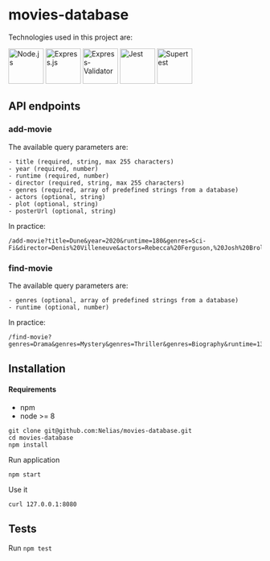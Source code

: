 # movies-database

Technologies used in this project are:

<div>
<img src="https://cdn.iconscout.com/icon/free/png-256/node-js-1174925.png" width="70" height="70" alt="Node.js">
<img src="https://nicolab.net/assets/img/skills/express-js.png" width="70" height="70" alt="Express.js">
<img src="https://opencollective-production.s3-us-west-1.amazonaws.com/149387c0-712d-11e8-a49d-c7c15c79a92c.png" width="70" height="70" alt="Express-Validator">
<img src="https://images.xenonstack.com/blog/Jest-For-Unit-Testing.png" width="70" height="70" alt="Jest">
<img src="https://s3.amazonaws.com/media-p.slid.es/uploads/338958/images/1496345/supertest.png" width="70" height="70" alt="Supertest">

</div>

## API endpoints

### add-movie

The available query parameters are:

```
- title (required, string, max 255 characters)
- year (required, number)
- runtime (required, number)
- director (required, string, max 255 characters)
- genres (required, array of predefined strings from a database)
- actors (optional, string)
- plot (optional, string)
- posterUrl (optional, string)
```

In practice:

```
/add-movie?title=Dune&year=2020&runtime=180&genres=Sci-Fi&director=Denis%20Villeneuve&actors=Rebecca%20Ferguson,%20Josh%20Brolin&plot=sand
```

### find-movie

The available query parameters are:

```
- genres (optional, array of predefined strings from a database)
- runtime (optional, number)
```

In practice:

```
/find-movie?genres=Drama&genres=Mystery&genres=Thriller&genres=Biography&runtime=130
```

## Installation

#### Requirements

- npm
- node >= 8

```
git clone git@github.com:Nelias/movies-database.git
cd movies-database
npm install
```

Run application

```
npm start
```

Use it

```
curl 127.0.0.1:8080
```

## Tests

Run `npm test`

